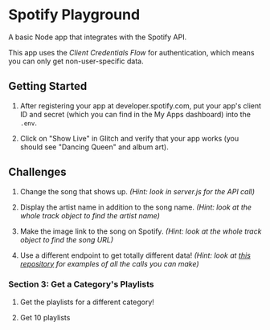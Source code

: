 Spotify Playground
=========================

A basic Node app that integrates with the Spotify API.

This app uses the *Client Credentials Flow* for authentication, which means you can only get non-user-specific data.

## Getting Started

1. After registering your app at developer.spotify.com, put your app's client ID and secret (which you can find in the My Apps dashboard) into the `.env`.

2. Click on "Show Live" in Glitch and verify that your app works (you should see "Dancing Queen" and album art).

## Challenges

1. Change the song that shows up. *(Hint: look in server.js for the API call)*

2. Display the artist name in addition to the song name. *(Hint: look at the whole track object to find the artist name)*

3. Make the image link to the song on Spotify. *(Hint: look at the whole track object to find the song URL)*

4. Use a different endpoint to get totally different data! *(Hint: look at [this repository](https://github.com/thelinmichael/spotify-web-api-node/) for examples of all the calls you can make)*

### Section 3: Get a Category's Playlists

1. Get the playlists for a different category!

2. Get 10 playlists